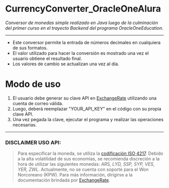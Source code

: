 # CurrencyConverter_OracleOneAlura
*Conversor de monedas simple realizado en Java luego de la culminación del primer curso en el trayecto Backend del programa OracleOneEducation.*

------------------------------------------------------------

* Este conversor permite la entrada de números decimales en cualquiera de sus formatos.
* El valor utilizado para hacer la conversión es mostrado una vez el usuario obtiene el resultado final.
* Los valores de cambio se actualizan una vez al día.

# Modo de uso

1) El usuario debe generar su clave API en [ExchangeRate](https://www.exchangerate-api.com/) utilizando una cuenta de correo válida.
2) Luego, deberá reemplazar "YOUR_API_KEY" en el código con su propia clave API.
3) Una vez pegada la clave, ejecutar el programa y realizar las operaciones necesarias.

------------------------------------------------------------
### DISCLAIMER USO API:
 
> Para especificar la moneda, se utiliza la [codificación ISO 4217](https://en.wikipedia.org/wiki/ISO_4217).
Debido a la alta volatilidad de sus economías, se recomienda discreción a la hora de utilizar las siguientes monedas: *ARS, LYD, SSP, SYP, VES, YER, ZWL*.
Actualmente, no se cuenta con soporte para el Won Norcoreano (KPW).
> Para más información, dirigirse a la documentación brindada por [ExchangeRate](https://www.exchangerate-api.com/docs/supported-currencies).
